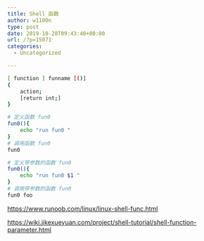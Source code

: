 ```yaml
---
title: Shell 函数
author: w1100n
type: post
date: 2019-10-28T09:43:40+00:00
url: /?p=15071
categories:
  - Uncategorized

---
```

```bash
[ function ] funname [()]
{
    action;
    [return int;]
}
```

```bash
# 定义函数 fun0
fun0(){
    echo "run fun0 "
}
# 调用函数 fun0
fun0

```

```bash
# 定义带参数的函数 fun0
fun0(){
    echo "run fun0 $1 "
}
# 调用带参数的函数 fun0
fun0 foo

```

https://www.runoob.com/linux/linux-shell-func.html
  
https://wiki.jikexueyuan.com/project/shell-tutorial/shell-function-parameter.html